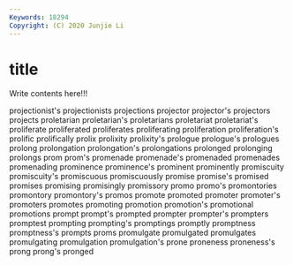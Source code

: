 ```yaml
---
Keywords: 18294
Copyright: (C) 2020 Junjie Li
---
```


# title

Write contents here!!!
 
projectionist's 
projectionists
projections 
projector 
projector's 
projectors 
projects 
proletarian 
proletarian's 
proletarians 
proletariat 
proletariat's
proliferate 
proliferated 
proliferates 
proliferating 
proliferation 
proliferation's 
prolific 
prolifically 
prolix 
prolixity
prolixity's 
prologue 
prologue's 
prologues 
prolong 
prolongation 
prolongation's 
prolongations 
prolonged 
prolonging
prolongs 
prom 
prom's 
promenade 
promenade's 
promenaded 
promenades 
promenading 
prominence 
prominence's
prominent 
prominently 
promiscuity 
promiscuity's 
promiscuous 
promiscuously 
promise 
promise's 
promised 
promises
promising 
promisingly 
promissory 
promo 
promo's 
promontories 
promontory 
promontory's 
promos 
promote
promoted 
promoter 
promoter's 
promoters 
promotes 
promoting 
promotion 
promotion's 
promotional 
promotions
prompt 
prompt's 
prompted 
prompter 
prompter's 
prompters 
promptest 
prompting 
prompting's 
promptings
promptly 
promptness 
promptness's 
prompts 
proms 
promulgate 
promulgated 
promulgates 
promulgating 
promulgation
promulgation's 
prone 
proneness 
proneness's 
prong 
prong's 
pronged 
